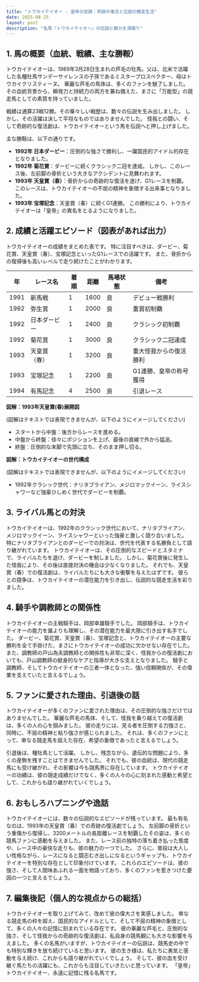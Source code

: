 ```yaml
---
title: "トウカイテイオー - 皇帝の足跡：奇跡の復活と伝説の競走生活"
date: 2025-08-25
layout: post
description: "名馬『トウカイテイオー』の伝説と魅力を深堀り"
---
```


## 1. 馬の概要（血統、戦績、主な勝鞍）

トウカイテイオーは、1989年3月28日生まれの芦毛の牡馬。父は、北米で活躍した名種牡馬サンデーサイレンスの子孫であるミスタープロスペクター、母はトウカイクリスティーヌ。  華麗な芦毛の馬体は、多くのファンを魅了しました。  その血統背景から、瞬発力と持続力の両方を兼ね備えた、まさに「万能型」の競走馬としての素質を持っていました。

戦績は通算23戦12勝。その華々しい戦歴は、数々の伝説を生み出しました。  しかし、その活躍は決して平坦なものではありませんでした。  怪我との闘い、そして奇跡的な復活劇は、トウカイテイオーという馬を伝説へと押し上げました。

主な勝鞍は、以下の通りです。

* **1992年 日本ダービー**：圧倒的な強さで勝利し、一躍国民的アイドル的存在となりました。
* **1992年 菊花賞**：ダービーに続くクラシック二冠を達成。  しかし、このレース後、左前脚の骨折という大きなアクシデントに見舞われます。
* **1993年 天皇賞（春）**：骨折からの奇跡的な復活を遂げ、G1レースを制覇。  このレースは、トウカイテイオーの不屈の精神を象徴する出来事となりました。
* **1993年 宝塚記念**：天皇賞（春）に続くG1連勝。  この勝利により、トウカイテイオーは「皇帝」の異名をとるようになりました。


## 2. 成績と活躍エピソード（図表があれば出力）

トウカイテイオーの成績をまとめた表です。  特に注目すべきは、ダービー、菊花賞、天皇賞（春）、宝塚記念といったG1レースでの活躍です。  また、骨折からの復帰後も高いレベルで走り続けたことがわかります。

| 年 | レース名          | 着順 | 距離 | 馬場状態 | 備考                               |
|---|-----------------|-----|-----|---------|------------------------------------|
| 1991 | 新馬戦            | 1   | 1600 | 良      | デビュー戦勝利                     |
| 1992 | 弥生賞            | 1   | 2000 | 良      | 重賞初制覇                         |
| 1992 | 日本ダービー        | 1   | 2400 | 良      | クラシック初制覇                     |
| 1992 | 菊花賞            | 1   | 3000 | 良      | クラシック二冠達成                   |
| 1993 | 天皇賞（春）      | 1   | 3200 | 良      | 重大怪我からの復活勝利               |
| 1993 | 宝塚記念          | 1   | 2200 | 良      | G1連勝、皇帝の称号獲得             |
| 1994 | 有馬記念          | 4   | 2500 | 良      | 引退レース                             |


**図解：1993年天皇賞(春)展開図**

(図解はテキストでは表現できませんが、以下のようにイメージしてください)

* スタートから中盤：後方からレースを進める。
* 中盤から終盤：徐々にポジションを上げ、最後の直線で外から猛追。
* 終盤：圧倒的な末脚で先頭に立ち、そのまま押し切る。

**図解：トウカイテイオーの世代構成**

(図解はテキストでは表現できませんが、以下のようにイメージしてください)

* 1992年クラシック世代：ナリタブライアン、メジロマックイーン、ライスシャワーなど強豪ひしめく世代でダービーを制覇。


## 3. ライバル馬との対決

トウカイテイオーは、1992年のクラシック世代において、ナリタブライアン、メジロマックイーン、ライスシャワーといった強豪と激しく競り合いました。  特にナリタブライアンとのダービーでの対決は、世代を代表する名勝負として語り継がれています。  トウカイテイオーは、その圧倒的なスピードとスタミナで、ライバルたちを退け、ダービーを制しました。  しかし、菊花賞後に発生した怪我により、その後は直接対決の機会は少なくなりました。  それでも、天皇賞（春）での復活劇は、ライバルたちにも大きな衝撃を与えたはずです。  彼らとの競争は、トウカイテイオーの潜在能力を引き出し、伝説的な競走生活を彩りました。


## 4. 騎手や調教師との関係性

トウカイテイオーの主戦騎手は、岡部幸雄騎手でした。  岡部騎手は、トウカイテイオーの能力を誰よりも理解し、その潜在能力を最大限に引き出す名手でした。  ダービー、菊花賞、天皇賞（春）、宝塚記念と、トウカイテイオーの主要な勝利を全て手掛けた、まさにトウカイテイオーの成功に欠かせない存在でした。  また、調教師の戸山為夫調教師との関係性も非常に深く、怪我からの復活劇においても、戸山調教師の献身的なケアと指導が大きな支えとなりました。  騎手と調教師、そしてトウカイテイオーの三者一体となった、強い信頼関係が、その偉業を支えていたと言えるでしょう。


## 5. ファンに愛された理由、引退後の話

トウカイテイオーが多くのファンに愛された理由は、その圧倒的な強さだけではありませんでした。  華麗な芦毛の馬体、そして、怪我を乗り越えての復活劇は、多くの人の心を掴みました。  彼の走りには、見る者を圧倒する力強さと、同時に、不屈の精神と粘り強さが感じられました。  それは、多くのファンにとって、単なる競走馬を超えた存在、希望の象徴であったと言えるでしょう。

引退後は、種牡馬として活躍。  しかし、残念ながら、遺伝的な問題により、多くの産駒を残すことはできませんでした。  それでも、彼の血統は、現代の競走馬にも受け継がれ、その影響は今も競馬界に存在しています。  トウカイテイオーの功績は、彼の競走成績だけでなく、多くの人々の心に刻まれた感動と希望として、これからも語り継がれていくでしょう。


## 6. おもしろハプニングや逸話

トウカイテイオーには、数々の伝説的なエピソードが残っています。  最も有名なのは、1993年の天皇賞（春）での奇跡の復活劇でしょう。  左前脚の骨折という重傷から復帰し、3200メートルの長距離レースを制覇したその姿は、多くの競馬ファンに感動を与えました。  また、レース前の独特の落ち着き払った態度や、レース中の豪快な走りも、彼の魅力の一つでした。  さらに、普段は大人しい性格ながら、レースになると闘志むき出しになるというギャップも、トウカイテイオーを特別な存在として印象付けています。  これらのエピソードは、彼の強さ、そして人間味あふれる一面を物語っており、多くのファンを惹きつけた要因の一つと言えるでしょう。


## 7. 編集後記（個人的な視点からの総括）

トウカイテイオーを取り上げてみて、改めて彼の偉大さを実感しました。  単なる競走馬の枠を超え、国民的なアイドルとして、そして不屈の精神の象徴として、多くの人々の記憶に刻まれている存在です。  彼の華麗な芦毛と、圧倒的な強さ、そして怪我からの奇跡的な復活劇は、私自身の競馬観にも大きな影響を与えました。  多くの名馬がいますが、トウカイテイオーの伝説は、競馬史の中でも特別な輝きを放ち続けていると思います。  彼の生き様は、私たちに勇気と感動を与え続け、これからも語り継がれていくでしょう。  そして、彼の血を受け継ぐ馬たちの活躍にも、これからも注目していきたいと思っています。  「皇帝」トウカイテイオー、永遠に記憶に残る名馬です。

